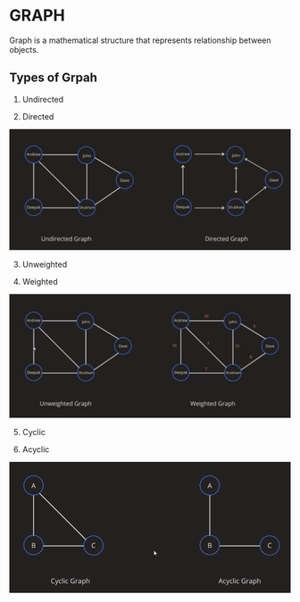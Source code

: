 # GRAPH

Graph is a mathematical structure that represents relationship between objects.

## Types of Grpah

1. Undirected 

2. Directed

![types of graph](./images/types.jpg "types of graph")

3. Unweighted

4. Weighted

![types of graph](./images/types1.jpg "types of graph")

5. Cyclic

6. Acyclic

![types of graph](./images/types2.png "types of graph")